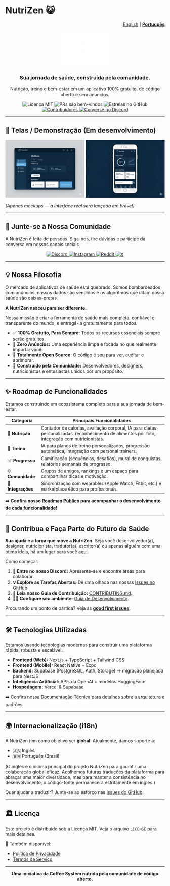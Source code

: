 # NutriZen 😺
<p align="right"><a href="README.md">English</a> | <a href="README.pt-BR.md"><strong>Português</strong></a></p>

<p align="center">
  <img src="https://raw.githubusercontent.com/Coffee-System/nutrizen/main/docs/images/logo_3.png" alt="Logo da NutriZen" width="150"/>
</p>

<h3 align="center">Sua jornada de saúde, construída pela comunidade.</h3>

<p align="center">
  Nutrição, treino e bem-estar em um aplicativo 100% gratuito, de código aberto e sem anúncios.
</p>

<p align="center">
    <img src="https://img.shields.io/badge/license-MIT-blue.svg" alt="Licença MIT">
    <img src="https://img.shields.io/badge/PRs-welcome-brightgreen.svg" alt="PRs são bem-vindos">
    <img src="https://img.shields.io/github/stars/Coffee-System/nutrizen?style=social" alt="Estrelas no GitHub">
    <a href="https://github.com/Coffee-System/nutrizen/graphs/contributors">
        <img src="https://img.shields.io/github/contributors/Coffee-System/nutrizen.svg" alt="Contribuidores">
    </a>
    <a href="https://discord.gg/VpmkEKMa7D">
        <img src="https://img.shields.io/discord/1418265631987466254?color=7289DA&label=Discord&logo=discord&logoColor=white" alt="Converse no Discord">
    </a>
</p>

---

## 📸 Telas / Demonstração (Em desenvolvimento)

<p align="center">
  <img src="docs/images/demo_1.png" width="250" alt="Tela de demonstração do NutriZen"/>
  <img src="docs/images/demo_2.png" width="250" alt="Tela de demonstração do NutriZen"/>
</p>

*(Apenas mockups — a interface real será lançada em breve!)*

---

## 💬 Junte-se à Nossa Comunidade

A NutriZen é feita de pessoas. Siga-nos, tire dúvidas e participe da conversa em nossos canais sociais.

<p align="center">
  <a href="https://discord.gg/VpmkEKMa7D">
    <img src="https://img.shields.io/badge/Discord-7289DA?style=for-the-badge&logo=discord&logoColor=white" alt="Discord">
  </a>
  <a href="https://www.instagram.com/nutrizenappofficial/">
    <img src="https://img.shields.io/badge/Instagram-E4405F?style=for-the-badge&logo=instagram&logoColor=white" alt="Instagram">
  </a>
  <a href="https://www.reddit.com/r/NutrizenApp">
    <img src="https://img.shields.io/badge/Reddit-FF4500?style=for-the-badge&logo=reddit&logoColor=white" alt="Reddit">
  </a>
  <a href="https://x.com/nutrizenapp">
    <img src="https://img.shields.io/badge/X-000000?style=for-the-badge&logo=X&logoColor=white" alt="X">
  </a>
</p>

---

## 💡 Nossa Filosofia

O mercado de aplicativos de saúde está quebrado. Somos bombardeados com anúncios, nossos dados são vendidos e os algoritmos que ditam nossa saúde são caixas-pretas.

**A NutriZen nasceu para ser diferente.**

Nossa missão é criar a ferramenta de saúde mais completa, confiável e transparente do mundo, e entregá-la gratuitamente para todos.

* ✅ **100% Gratuito, Para Sempre:** Todos os recursos essenciais sempre serão gratuitos.
* 📢 **Zero Anúncios:** Uma experiência limpa e focada no que realmente importa: você.
* 📖 **Totalmente Open Source:** O código é seu para ver, auditar e aprimorar.
* 🤝 **Construído pela Comunidade:** Desenvolvedores, designers, nutricionistas e entusiastas unidos por um propósito.

---

## ✨ Roadmap de Funcionalidades

Estamos construindo um ecossistema completo para a sua jornada de bem-estar.

| Categoria | Principais Funcionalidades |
|---|---|
| 🥗 **Nutrição** | Contador de calorias, avaliação corporal, IA para dietas personalizadas, reconhecimento de alimentos por foto, integração com nutricionistas. |
| 💪 **Treino** | IA para planos de treino personalizados, progressão automática, integração com personal trainers. |
| 📊 **Progresso** | Gamificação (sequências, desafios), mural de conquistas, relatórios semanais de progresso. |
| 🌐 **Comunidade** | Grupos de amigos, rankings e um espaço para compartilhar dicas e motivação. |
| 🔗 **Integrações**| Sincronização com wearables (Apple Watch, Fitbit, etc.) e marketplace ético para profissionais. |

➡️ **Confira nosso [Roadmap Público](https://github.com/orgs/Coffee-System/projects/1/views/1) para acompanhar o desenvolvimento de cada funcionalidade!**

---

## 🚀 Contribua e Faça Parte do Futuro da Saúde

**Sua ajuda é a força que move a NutriZen.** Seja você desenvolvedor(a), designer, nutricionista, tradutor(a), escritor(a) ou apenas alguém com uma ótima ideia, há um lugar para você aqui.

Como começar:

1.  **💬 Entre no nosso Discord:** Apresente-se e encontre áreas para colaborar.
2.  **💡 Explore as Tarefas Abertas:** Dê uma olhada nas nossas [Issues no GitHub](https://github.com/Coffee-System/nutrizen/issues).
3.  **📖 Leia nosso Guia de Contribuição:** [CONTRIBUTING.md](CONTRIBUTING.md).
4.  **👨‍💻 Configure seu ambiente:** [Guia de Desenvolvimento](DEVELOPMENT.md).

Procurando um ponto de partida? Veja as [**good first issues**](https://github.com/Coffee-System/nutrizen/labels/good%20first%20issue).

---

## 🛠️ Tecnologias Utilizadas

Estamos usando tecnologias modernas para construir uma plataforma rápida, robusta e escalável.

* **Frontend (Web):** Next.js + TypeScript + Tailwind CSS
* **Frontend (Mobile):** React Native + Expo
* **Backend:** Supabase (PostgreSQL, Auth, Storage) → migração planejada para NestJS
* **Inteligência Artificial:** APIs da OpenAI + modelos HuggingFace
* **Hospedagem:** Vercel & Supabase

➡️ Confira nossa [Documentação Técnica](/docs) para detalhes sobre a arquitetura e padrões.

---

## 🌍 Internacionalização (i18n)

A NutriZen tem como objetivo ser **global**.
Atualmente, damos suporte a:
- 🇺🇸 Inglês
- 🇧🇷 Português (Brasil)

(O inglês é o idioma principal do projeto NutriZen para garantir uma colaboração global eficaz. Acolhemos futuras traduções da plataforma para abraçar uma maior diversidade, mas para manter a consistência no desenvolvimento, o código-fonte permanecerá estritamente em inglês.)

Quer ajudar a traduzir? Junte-se ao esforço nas [Issues do GitHub](https://github.com/Coffee-System/nutrizen/issues).

---

## 🏛️ Licença

Este projeto é distribuído sob a Licença MIT. Veja o arquivo `LICENSE` para mais detalhes.

📄 Também disponível:
- [Política de Privacidade](legal/PRIVACY_POLICY.md)
- [Termos de Serviço](legal/TERMS_OF_SERVICE.md)

---

<p align="center">
  <strong>Uma iniciativa da Coffee System nutrida pela comunidade de código aberto.</strong>
</p>
